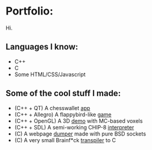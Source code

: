 # Portfolio:
Hi.
## Languages I know:
- C++
- C
- Some HTML/CSS/Javascript
## Some of the cool stuff I made:
- (C++ + QT) A chesswallet [app](https://github.com/return0jz/chesswallet)
- (C++ + Allegro) A flappybird-like [game](https://github.com/return0jz/wallbird)
- (C++ + OpenGL) A 3D [demo](https://github.com/return0jz/badmc) with MC-based voxels
- (C++ + SDL) A semi-working CHIP-8 [interpreter](https://github.com/return0jz/buggedchip8)
- (C) A webpage [dumper](https://github.com/return0jz/baddumper) made with pure BSD sockets
- (C) A very small Brainf*ck [transpiler](https://github.com/return0jz/brainf-ctranspiler) to C
